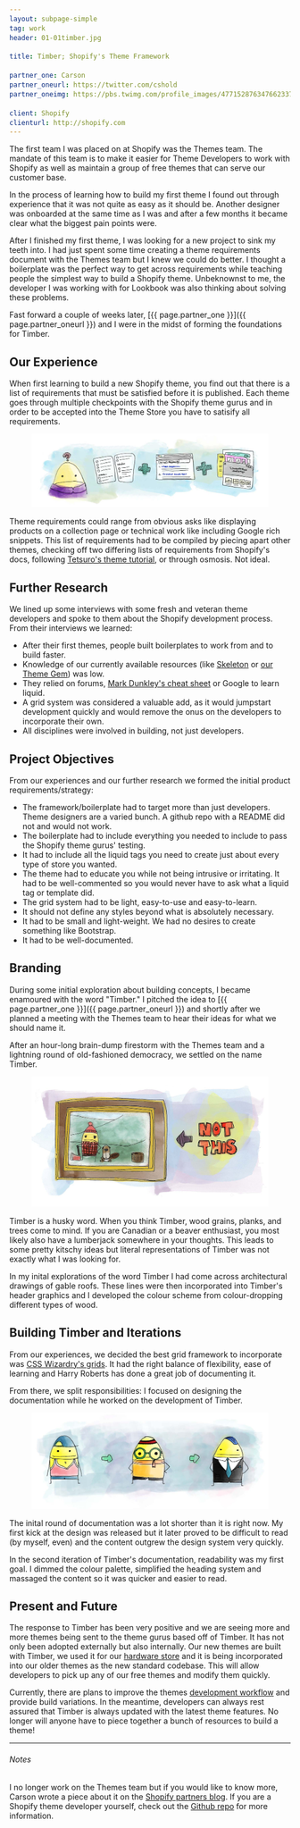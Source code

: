 ```yaml
---
layout: subpage-simple
tag: work
header: 01-01timber.jpg

title: Timber; Shopify's Theme Framework

partner_one: Carson
partner_oneurl: https://twitter.com/cshold
partner_oneimg: https://pbs.twimg.com/profile_images/477152876347662337/V4unM_ag.jpeg

client: Shopify
clienturl: http://shopify.com
---
```


The first team I was placed on at Shopify was the Themes team. The mandate of this team is to make it easier for Theme Developers to work with Shopify as well as maintain a group of free themes that can serve our customer base.

In the process of learning how to build my first theme I found out through experience that it was not quite as easy as it should be. Another designer was onboarded at the same time as I was and after a few months it became clear what the biggest pain points were.

After I finished my first theme, I was looking for a new project to sink my teeth into. I had just spent some time creating a theme requirements document with the Themes team but I knew we could do better. I thought a boilerplate was the perfect way to get across requirements while teaching people the simplest way to build a Shopify theme. Unbeknownst to me, the developer I was working with for Lookbook was also thinking about solving these problems.

Fast forward a couple of weeks later, [{{ page.partner_one }}]({{ page.partner_oneurl }}) and I were in the midst of forming the foundations for Timber.

## Our Experience

When first learning to build a new Shopify theme, you find out that there is a list of requirements that must be satisfied before it is published. Each theme goes through multiple checkpoints with the Shopify theme gurus and in order to be accepted into the Theme Store you have to satisify all requirements.

<figure>
	<img src="/img/project/01-02timber.jpg">
</figure>

Theme requirements could range from obvious asks like displaying products on a collection page or technical work like including Google rich snippets. This list of requirements had to be compiled by piecing apart other themes, checking off two differing lists of requirements from Shopify's docs, following [Tetsuro's theme tutorial](http://www.tetchi.ca/shopify-theme-from-scratch/), or through osmosis. Not ideal.

## Further Research

We lined up some interviews with some fresh and veteran theme developers and spoke to them about the Shopify development process. From their interviews we learned:

- After their first themes, people built boilerplates to work from and to build faster.
- Knowledge of our currently available resources (like [Skeleton](https://github.com/Shopify/skeleton-theme) or [our Theme Gem](https://github.com/Shopify/shopify_theme)) was low.
- They relied on forums, [Mark Dunkley's cheat sheet](http://cheat.markdunkley.com/) or Google to learn liquid.
- A grid system was considered a valuable add, as it would jumpstart development quickly and would remove the onus on the developers to incorporate their own.
- All disciplines were involved in building, not just developers.

## Project Objectives

From our experiences and our further research we formed the initial product requirements/strategy:

* The framework/boilerplate had to target more than just developers. Theme designers are a varied bunch. A github repo with a README did not and would not work.
* The boilerplate had to include everything you needed to include to pass the Shopify theme gurus' testing.
* It had to include all the liquid tags you need to create just about every type of store you wanted.
* The theme had to educate you while not being intrusive or irritating. It had to be well-commented so you would never have to ask what a liquid tag or template did.
* The grid system had to be light, easy-to-use and easy-to-learn.
* It should not define any styles beyond what is absolutely necessary.
* It had to be small and light-weight. We had no desires to create something like Bootstrap.
* It had to be well-documented.

## Branding

During some initial exploration about building concepts, I became enamoured with the word "Timber." I pitched the idea to [{{ page.partner_one }}]({{ page.partner_oneurl }}) and shortly after we planned a meeting with the Themes team to hear their ideas for what we should name it.

After an hour-long brain-dump firestorm with the Themes team and a lightning round of old-fashioned democracy, we settled on the name Timber.

<figure>
	<img src="/img/project/01-03timber.jpg">
</figure>

Timber is a husky word. When you think Timber, wood grains, planks, and trees come to mind. If you are Canadian or a beaver enthusiast, you most likely also have a lumberjack somewhere in your thoughts. This leads to some pretty kitschy ideas but literal representations of Timber was not exactly what I was looking for.

In my inital explorations of the word Timber I had come across architectural drawings of gable roofs. These lines were then incorporated into Timber's header graphics and I developed the colour scheme from colour-dropping different types of wood.

## Building Timber and Iterations

From our experiences, we decided the best grid framework to incorporate was [CSS Wizardry's grids](https://github.com/csswizardry/csswizardry-grids). It had the right balance of flexibility, ease of learning and Harry Roberts has done a great job of documenting it.

From there, we split responsibilities: I focused on designing the documentation while he worked on the development of Timber.

<figure>
	<img src="/img/project/01-04timber.jpg">
</figure>

The inital round of documentation was a lot shorter than it is right now. My first kick at the design was released but it later proved to be difficult to read (by myself, even) and the content outgrew the design system very quickly.

In the second iteration of Timber's documentation, readability was my first goal. I dimmed the colour palette, simplified the heading system and massaged the content so it was quicker and easier to read.

## Present and Future

The response to Timber has been very positive and we are seeing more and more themes being sent to the theme gurus based off of Timber. It has not only been adopted externally but also internally. Our new themes are built with Timber, we used it for our [hardware store](http://hardware.shopify.com) and it is being incorporated into our older themes as the new standard codebase. This will allow developers to pick up any of our free themes and modify them quickly.

Currently, there are plans to improve the themes [development workflow](https://github.com/Shopify/Timber/issues/155) and provide build variations. In the meantime, developers can always rest assured that Timber is always updated with the latest theme features. No longer will anyone have to piece together a bunch of resources to build a theme!

---

<div class="notes">
	<h6>Notes</h6>
	<p>I no longer work on the Themes team but if you would like to know more, Carson wrote a piece about it on the <a href="http://shopifypartnerblog.myshopify.com/blogs/blog/15972059-why-we-created-timber-shopify-s-theme-framework-why-you-should-use-it">Shopify partners blog</a>. If you are a Shopify theme developer yourself, check out the <a href="https://github.com/Shopify/Timber/issues">Github repo</a> for more information.</p>
</div>
